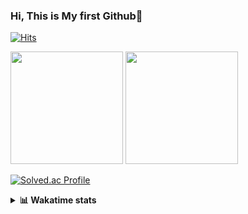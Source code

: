 ### Hi, This is My first Github👋
[![Hits](https://hits.seeyoufarm.com/api/count/incr/badge.svg?url=https%3A%2F%2Fgithub.com%2FJonghyun-Park1027&count_bg=%2379C83D&title_bg=%23555555&icon=&icon_color=%23E7E7E7&title=hits&edge_flat=false)](https://hits.seeyoufarm.com)
<br>


<p>
  <img height="180em" src="https://github-readme-stats-eight-rho-29.vercel.app/api?username=Jonghyun-Park1027&show_icons=true&include_all_commits=true&bg_color=30,e96443,904e95&title_color=fff&text_color=fff">
  <img height="180em" src="https://github-readme-stats-eight-rho-29.vercel.app/api/top-langs/?username=Jonghyun-Park1027&layout=compact&bg_color=30,e96443,904e95&title_color=fff&text_color=fff">


[![Solved.ac Profile](http://mazassumnida.wtf/api/v2/generate_badge?boj=ppjjhh1027)](https://solved.ac/ppjjhh1027/)

</p>
<details>
<summary><b>📊 Wakatime stats</b><br></summary>
<div>
<hr/>



<!--START_SECTION:waka-->
![Code Time](http://img.shields.io/badge/Code%20Time-1%2C027%20hrs%2024%20mins-blue)

![Profile Views](http://img.shields.io/badge/Profile%20Views-0-blue)

**🐱 My GitHub Data** 

> 📦 115.7 kB Used in GitHub's Storage 
 > 
> 🏆 57 Contributions in the Year 2025
 > 
> 🚫 Not Opted to Hire
 > 
> 📜 10 Public Repositories 
 > 
> 🔑 6 Private Repositories 
 > 
**I'm an Early 🐤** 

```text
🌞 Morning                57 commits          █████░░░░░░░░░░░░░░░░░░░░   19.00 % 
🌆 Daytime                150 commits         ████████████░░░░░░░░░░░░░   50.00 % 
🌃 Evening                80 commits          ███████░░░░░░░░░░░░░░░░░░   26.67 % 
🌙 Night                  13 commits          █░░░░░░░░░░░░░░░░░░░░░░░░   04.33 % 
```
📅 **I'm Most Productive on Friday** 

```text
Monday                   50 commits          ████░░░░░░░░░░░░░░░░░░░░░   16.67 % 
Tuesday                  42 commits          ████░░░░░░░░░░░░░░░░░░░░░   14.00 % 
Wednesday                23 commits          ██░░░░░░░░░░░░░░░░░░░░░░░   07.67 % 
Thursday                 31 commits          ███░░░░░░░░░░░░░░░░░░░░░░   10.33 % 
Friday                   67 commits          ██████░░░░░░░░░░░░░░░░░░░   22.33 % 
Saturday                 35 commits          ███░░░░░░░░░░░░░░░░░░░░░░   11.67 % 
Sunday                   52 commits          ████░░░░░░░░░░░░░░░░░░░░░   17.33 % 
```


📊 **This Week I Spent My Time On** 

```text
🕑︎ Time Zone: Asia/Seoul

💬 Programming Languages: 
Python                   11 hrs 8 mins       ██████████████░░░░░░░░░░░   55.01 % 
JSON                     3 hrs 10 mins       ████░░░░░░░░░░░░░░░░░░░░░   15.70 % 
Dart                     1 hr 45 mins        ██░░░░░░░░░░░░░░░░░░░░░░░   08.69 % 
Git Config               1 hr 8 mins         █░░░░░░░░░░░░░░░░░░░░░░░░   05.62 % 
Other                    51 mins             █░░░░░░░░░░░░░░░░░░░░░░░░   04.26 % 

🔥 Editors: 
Cursor                   20 hrs 14 mins      █████████████████████████   100.00 % 

🐱‍💻 Projects: 
ko_chi_tra               5 hrs 14 mins       ██████░░░░░░░░░░░░░░░░░░░   25.92 % 
personal_project_fortune_3 hrs 22 mins       ████░░░░░░░░░░░░░░░░░░░░░   16.64 % 
manseryuk                2 hrs 50 mins       ████░░░░░░░░░░░░░░░░░░░░░   14.05 % 
fortune_teller           2 hrs 46 mins       ███░░░░░░░░░░░░░░░░░░░░░░   13.75 % 
mansaeryuk               2 hrs 3 mins        ███░░░░░░░░░░░░░░░░░░░░░░   10.16 % 

💻 Operating System: 
Windows                  20 hrs 14 mins      █████████████████████████   100.00 % 
```

**I Mostly Code in Jupyter Notebook** 

```text
Jupyter Notebook         7 repos             ███████████████░░░░░░░░░░   58.33 % 
C++                      3 repos             ██████░░░░░░░░░░░░░░░░░░░   25.00 % 
Dart                     1 repo              ██░░░░░░░░░░░░░░░░░░░░░░░   08.33 % 
Python                   1 repo              ██░░░░░░░░░░░░░░░░░░░░░░░   08.33 % 
```




 Last Updated on 04/08/2025 18:54:36 UTC
<!--END_SECTION:waka-->
</details>



